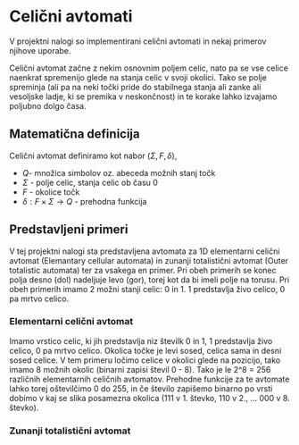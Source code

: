 # Celični avtomati

V projektni nalogi so implementirani celični avtomati in nekaj primerov njihove uporabe.

Celični avtomat začne z nekim osnovnim poljem celic, nato pa se vse celice naenkrat spremenijo glede na stanja celic v svoji okolici. Tako se polje spreminja (ali pa na neki točki pride do stabilnega stanja ali zanke ali vesoljske ladje, ki se premika v neskončnost) in te korake lahko izvajamo poljubno dolgo časa.

## Matematična definicija

Celični avtomat definiramo kot nabor $(\Sigma, F, \delta)$,
- $Q$- množica simbolov oz. abeceda možnih stanj točk
- $\Sigma$ - polje celic, stanja celic ob času 0
- $F$ - okolice točk
- $\delta : F \times \Sigma \to Q$ - prehodna funkcija
 
## Predstavljeni primeri
V tej projektni nalogi sta predstavljena avtomata za 1D elementarni celični avtomat (Elemantary cellular automata) in zunanji totalistični avtomat (Outer totalistic automata) ter za vsakega en primer. Pri obeh primerih se konec polja desno (dol) nadeljuje levo (gor), torej kot da bi imeli polje na torusu. Pri obeh primerih imamo 2 možni stanji celic: 0 in 1. 1 predstavlja živo celico, 0 pa mrtvo celico. 

### Elementarni celični avtomat
Imamo vrstico celic, ki jih predstavlja niz številk 0 in 1, 1 predstavlja živo celico, 0 pa mrtvo celico. Okolica točke je levi sosed, celica sama in desni sosed celice. V tem primeru ločimo celice v okolici glede na pozicijo, tako imamo 8 možnih okolic (binarni zapisi števil 0 - 8). Tako je le 2^8 = 256 različnih elementarnih celičnih avtomatov. Prehodne funkcije za te avtomate lahko torej oštevilčimo 0 do 255, in če število zapišemo binarno po vrsti dobimo v kaj se slika posamezna okolica (111 v 1. števko, 110 v 2., ... 000 v 8. števko).

### Zunanji totalistični avtomat




